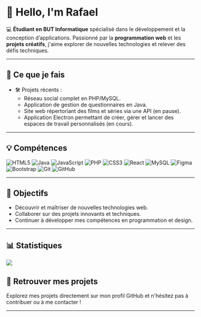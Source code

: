 # 👋 Hello, I'm Rafael

💻 **Étudiant en BUT Informatique** spécialisé dans le développement et la conception d’applications. Passionné par la **programmation web** et les **projets créatifs**, j'aime explorer de nouvelles technologies et relever des défis techniques.

---

## 🚀 Ce que je fais

- 🛠️ Projets récents :
  - Réseau social complet en PHP/MySQL.
  - Application de gestion de questionnaires en Java.
  - Site web répertoriant des films et séries via une API (en pause).
  - Application Electron permettant de créer, gérer et lancer des espaces de travail personnalisés (en cours).

---

## 💡 Compétences

![HTML5](https://img.shields.io/badge/html5-%23E34F26.svg?style=for-the-badge&logo=html5&logoColor=white) ![Java](https://img.shields.io/badge/java-%23ED8B00.svg?style=for-the-badge&logo=openjdk&logoColor=white) ![JavaScript](https://img.shields.io/badge/javascript-%23323330.svg?style=for-the-badge&logo=javascript&logoColor=%23F7DF1E) ![PHP](https://img.shields.io/badge/php-%23777BB4.svg?style=for-the-badge&logo=php&logoColor=white) ![CSS3](https://img.shields.io/badge/css3-%231572B6.svg?style=for-the-badge&logo=css3&logoColor=white) ![React](https://img.shields.io/badge/react-%2320232a.svg?style=for-the-badge&logo=react&logoColor=%2361DAFB) ![MySQL](https://img.shields.io/badge/mysql-4479A1.svg?style=for-the-badge&logo=mysql&logoColor=white) ![Figma](https://img.shields.io/badge/figma-%23F24E1E.svg?style=for-the-badge&logo=figma&logoColor=white)![Bootstrap](https://img.shields.io/badge/bootstrap-%238511FA.svg?style=for-the-badge&logo=bootstrap&logoColor=white) ![Git](https://img.shields.io/badge/git-%23F05033.svg?style=for-the-badge&logo=git&logoColor=white) ![GitHub](https://img.shields.io/badge/github-%23121011.svg?style=for-the-badge&logo=github&logoColor=white)

---

## 🌱 Objectifs

- Découvrir et maîtriser de nouvelles technologies web.
- Collaborer sur des projets innovants et techniques.
- Continuer à développer mes compétences en programmation et design.

---

## 📊 Statistiques

![](https://github-readme-stats.vercel.app/api/top-langs/?username=RafaelD135&theme=dark&hide_border=true&include_all_commits=false&count_private=false&layout=compact)

## 📌 Retrouver mes projets

Explorez mes projets directement sur mon profil GitHub et n'hésitez pas à contribuer ou à me contacter !

---
